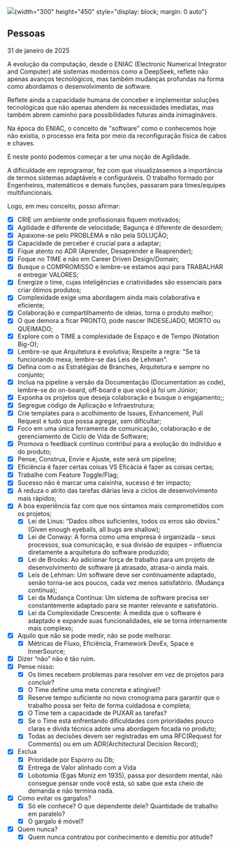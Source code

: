 ![](img/img-pub-001.png){width="300" height="450" style="display: block; margin: 0 auto"}
## Pessoas
31 de janeiro de 2025

A evolução da computação, desde o ENIAC (Electronic Numerical Integrator and Computer) até sistemas modernos como a DeepSeek, reflete não apenas avanços tecnológicos, mas também mudanças profundas na forma como abordamos o desenvolvimento de software.

Reflete ainda a capacidade humana de conceber e implementar soluções tecnológicas que não apenas atendem às necessidades imediatas, mas também abrem caminho para possibilidades futuras ainda inimagináveis.

Na época do ENIAC, o conceito de "software" como o conhecemos hoje não existia, o processo era feita por meio da reconfiguração física de cabos e chaves.

E neste ponto podemos começar a ter uma noção de Agilidade.

A dificuldade em reprogramar, fez com que visualizássemos a importância de termos sistemas adaptáveis e configuráveis. O trabalho formado por Engenheiros, matemáticos e demais funções, passaram para times/equipes multifuncionais.

Logo, em meu conceito, posso afirmar:

- [x] CRIE um ambiente onde profissionais fiquem motivados;
- [x] Agilidade é diferente de velocidade; Bagunça é diferente de desordem;
- [x] Apaixone-se pelo PROBLEMA e não pela SOLUÇÃO;
- [x] Capacidade de perceber é crucial para a adaptar;
- [x] Fique atento no ADR (Aprender, Desaprender e Reaprender);
- [x] Foque no TIME e não em Career Driven Design/Domain;
- [x] Busque o COMPROMISSO e lembre-se estamos aqui para TRABALHAR e entregar VALORES;
- [x] Energize o time, cujas inteligências e criatividades são essenciais para criar ótimos produtos;
- [x] Complexidade exige uma abordagem ainda mais colaborativa e eficiente;
- [x] Colaboração e compartilhamento de ideias, torna o produto melhor;
- [x] O que demora a ficar PRONTO, pode nascer INDESEJADO, MORTO ou QUEIMADO;
- [x] Explore com o TIME a complexidade de Espaço e de Tempo (Notation Big-O);
- [x] Lembre-se que Arquitetura é evolutiva; Respeite a regra: "Se tá funcionando mexa, lembre-se das Leis de Lehman".
- [x] Defina com o as Estratégias de Branches, Arquitetura e sempre no conjunto;
- [x] Inclua na pipeline a versão da Documentação (Documentation as code), lembre-se do on-board, off-board e que você já foi um Júnior;
- [x] Exponha os projetos que deseja colaboração e busque o engajamento;;
- [x] Segregue código de Aplicação e Infraestrutura;
- [x] Crie templates para o acolhimento de Issues, Enhancement, Pull Request e tudo que possa agregar, sem dificultar;
- [x] Foco em uma única ferramenta de comunicação, colaboração e de gerenciamento de Ciclo de Vida de Software;
- [x] Promova o feedback contínuo contribui para a evolução do indivíduo e do produto;
- [x] Pense, Construa, Envie e Ajuste, este será um pipeline;
- [x] Eficiência é fazer certas coisas VS Eficácia é fazer as coisas certas;
- [x] Trabalhe com Feature Toggle/Flag;
- [x] Sucesso não é marcar uma caixinha, sucesso é ter impacto;
- [x] A reduza o atrito das tarefas diárias leva a ciclos de desenvolvimento mais rápidos;
- [x] A boa experiência faz com que nos sintamos mais comprometidos com os projetos;
    - [x] Lei de Linus: “Dados olhos suficientes, todos os erros são óbvios." (Given enough eyeballs, all bugs are shallow);
    - [x] Lei de Conway: A forma como uma empresa é organizada – seus processos, sua comunicação, e sua divisão de equipes – influencia diretamente a arquitetura do software produzido;
    - [x] Lei de Brooks: Ao adicionar força de trabalho para um projeto de desenvolvimento de software já atrasado, atrasa-o ainda mais.
    - [x] Leis de Lehman: Um software deve ser continuamente adaptado, senão torna-se aos poucos, cada vez menos satisfatório. (Mudança contínua);
    - [x] Lei da Mudança Contínua: Um sistema de software precisa ser constantemente adaptado para se manter relevante e  satisfatório.
    - [x] Lei da Complexidade Crescente: À medida que o software é adaptado e expande suas funcionalidades, ele se torna internamente mais complexo;
- [x] Aquilo que não se pode medir, não se pode melhorar.
    - [x] Métricas de Fluxo, Eficiência, Framework DevEx, Space e InnerSource;
- [x] Dizer “não” não é tão ruim.
- [x] Pense nisso:
    - [x] Os times recebem problemas para resolver em vez de projetos para concluir?
    - [x] O Time define uma meta concreta e atingível?
    - [x] Reserve tempo suficiente no novo cronograma para garantir que o trabalho possa ser feito de forma cuidadosa e completa;
    - [x] O Time tem a capacidade de PUXAR as tarefas?
    - [x] Se o Time está enfrentando dificuldades com prioridades pouco claras e dívida técnica adote uma abordagem focada no produto;
    - [x] Todas as decisões devem ser registradas em uma RFC(Request for Comments) ou em um ADR(Architectural Decision Record);
- [x] Exclua
    - [x] Prioridade por Esporro ou Db;
    - [x] Entrega de Valor alinhado com a Vida
    - [x] Lobotomia (Egas Moniz em 1935), passa por desordem mental, não consegue pensar onde você está, só sabe que esta cheio de demanda e não termina nada.
- [x] Como evitar os gargalos?
    - [x] Só ele conhece? O que dependente dele? Quantidade de trabalho em paralelo?
    - [x] O gargalo é móvel?
- [x] Quem nunca?
    - [x] Quem nunca contratou por conhecimento e demitiu por atitude?
